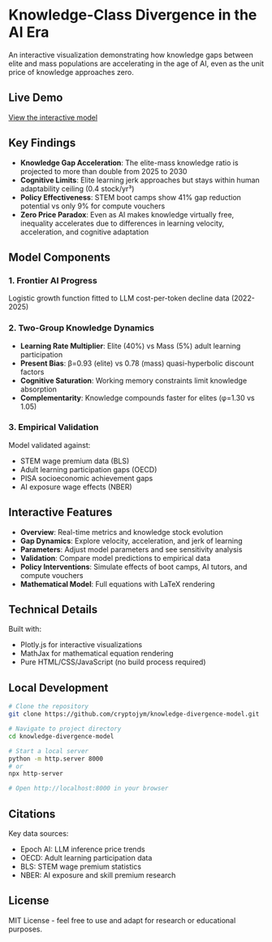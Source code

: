 # Knowledge-Class Divergence in the AI Era

An interactive visualization demonstrating how knowledge gaps between elite and mass populations are accelerating in the age of AI, even as the unit price of knowledge approaches zero.

## Live Demo

[View the interactive model](https://knowledge-divergence-model.vercel.app)

## Key Findings

- **Knowledge Gap Acceleration**: The elite-mass knowledge ratio is projected to more than double from 2025 to 2030
- **Cognitive Limits**: Elite learning jerk approaches but stays within human adaptability ceiling (0.4 stock/yr³)
- **Policy Effectiveness**: STEM boot camps show 41% gap reduction potential vs only 9% for compute vouchers
- **Zero Price Paradox**: Even as AI makes knowledge virtually free, inequality accelerates due to differences in learning velocity, acceleration, and cognitive adaptation

## Model Components

### 1. Frontier AI Progress
Logistic growth function fitted to LLM cost-per-token decline data (2022-2025)

### 2. Two-Group Knowledge Dynamics
- **Learning Rate Multiplier**: Elite (40%) vs Mass (5%) adult learning participation
- **Present Bias**: β=0.93 (elite) vs 0.78 (mass) quasi-hyperbolic discount factors
- **Cognitive Saturation**: Working memory constraints limit knowledge absorption
- **Complementarity**: Knowledge compounds faster for elites (φ=1.30 vs 1.05)

### 3. Empirical Validation
Model validated against:
- STEM wage premium data (BLS)
- Adult learning participation gaps (OECD)
- PISA socioeconomic achievement gaps
- AI exposure wage effects (NBER)

## Interactive Features

- **Overview**: Real-time metrics and knowledge stock evolution
- **Gap Dynamics**: Explore velocity, acceleration, and jerk of learning
- **Parameters**: Adjust model parameters and see sensitivity analysis
- **Validation**: Compare model predictions to empirical data
- **Policy Interventions**: Simulate effects of boot camps, AI tutors, and compute vouchers
- **Mathematical Model**: Full equations with LaTeX rendering

## Technical Details

Built with:
- Plotly.js for interactive visualizations
- MathJax for mathematical equation rendering
- Pure HTML/CSS/JavaScript (no build process required)

## Local Development

```bash
# Clone the repository
git clone https://github.com/cryptojym/knowledge-divergence-model.git

# Navigate to project directory
cd knowledge-divergence-model

# Start a local server
python -m http.server 8000
# or
npx http-server

# Open http://localhost:8000 in your browser
```

## Citations

Key data sources:
- Epoch AI: LLM inference price trends
- OECD: Adult learning participation data
- BLS: STEM wage premium statistics
- NBER: AI exposure and skill premium research

## License

MIT License - feel free to use and adapt for research or educational purposes.